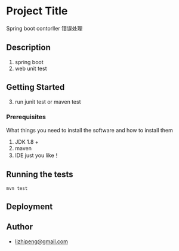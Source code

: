 # Project Title

Spring boot contorller 错误处理


## Description

1. spring boot
2. web unit test


## Getting Started

3. run junit test or maven test

### Prerequisites

What things you need to install the software and how to install them

1. JDK 1.8 +
2. maven
3. IDE just you like！

## Running the tests

```
mvn test
```


## Deployment



## Author

* lizhipeng@gmail.com




